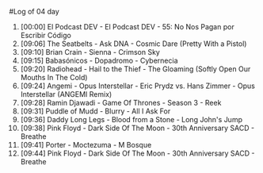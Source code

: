 #Log of 04 day

1. [00:00] El Podcast DEV - El Podcast DEV - 55: No Nos Pagan por Escribir Código
1. [09:06] The Seatbelts - Ask DNA - Cosmic Dare (Pretty With a Pistol)
1. [09:10] Brian Crain - Sienna - Crimson Sky
1. [09:15] Babasónicos - Dopadromo - Cybernecia
1. [09:20] Radiohead - Hail to the Thief - The Gloaming (Softly Open Our Mouths In The Cold)
1. [09:24] Angemi - Opus Interstellar - Eric Prydz vs. Hans Zimmer - Opus Interstellar (ANGEMI Remix)
1. [09:28] Ramin Djawadi - Game Of Thrones - Season 3 - Reek
1. [09:31] Puddle of Mudd - Blurry - All I Ask For
1. [09:36] Daddy Long Legs - Blood from a Stone - Long John's Jump
1. [09:38] Pink Floyd - Dark Side Of The Moon - 30th Anniversary SACD - Breathe
1. [09:41] Porter - Moctezuma - M Bosque
1. [09:44] Pink Floyd - Dark Side Of The Moon - 30th Anniversary SACD - Breathe
